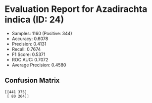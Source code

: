# Evaluation Report for Azadirachta indica (ID: 24)
- Samples: 1160 (Positive: 344)
- Accuracy: 0.6078
- Precision: 0.4131
- Recall: 0.7674
- F1 Score: 0.5371
- ROC AUC: 0.7072
- Average Precision: 0.4580

## Confusion Matrix
```
[[441 375]
 [ 80 264]]
```